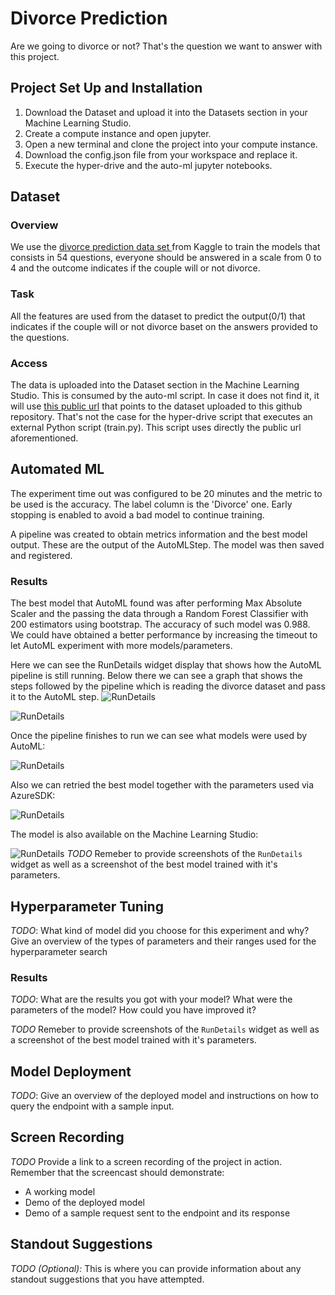 
# Divorce Prediction

Are we going to divorce or not? That's the question we want to answer with this project. 

## Project Set Up and Installation
1. Download the Dataset and upload it into the Datasets section in your Machine Learning Studio. 
2. Create a compute instance and open jupyter.
3. Open a new terminal and clone the project into your compute instance.
4. Download the config.json file from your workspace and replace it.
5. Execute the hyper-drive and the auto-ml jupyter notebooks.

## Dataset

### Overview
We use the [divorce prediction data set ](hhttps://www.kaggle.com/andrewmvd/divorce-prediction) from Kaggle to train the models that consists in 54 questions, everyone should be answered in a scale from 0 to 4 and the outcome indicates if the couple will or not divorce. 

### Task
All the features are used from the dataset to predict the output(0/1) that indicates if the couple will or not divorce baset on the answers provided to the questions.

### Access
The data is uploaded into the Dataset section in the Machine Learning Studio. This is consumed by the auto-ml script. In case it does not find it, it will use [this public url](https://raw.githubusercontent.com/joangerard/project-azure-piepline/master/divorce_data.csv) that points to the dataset uploaded to this github repository. That's not the case for the hyper-drive script that executes an external Python script (train.py). This script uses directly the public url aforementioned.

## Automated ML
The experiment time out was configured to be 20 minutes and the metric to be used is the accuracy. The label column is the 'Divorce' one. Early stopping is enabled to avoid a bad model to continue training.

A pipeline was created to obtain metrics information and the best model output. These are the output of the AutoMLStep. The model was then saved and registered.

### Results
The best model that AutoML found was after performing Max Absolute Scaler and the passing the data through a Random Forest Classifier with 200 estimators using bootstrap. The accuracy of such model was 0.988. We could have obtained a better performance by increasing the timeout to let AutoML experiment with more models/parameters. 

Here we can see the RunDetails widget display that shows how the AutoML pipeline is still running. Below there we can see a graph that shows the steps followed by the pipeline which is reading the divorce dataset and pass it to the AutoML step.
![RunDetails](https://github.com/joangerard/project-azure-piepline/blob/master/images/automl/1.png)

![RunDetails](https://github.com/joangerard/project-azure-piepline/blob/master/images/automl/2.png)

Once the pipeline finishes to run we can see what models were used by AutoML: 

![RunDetails](https://github.com/joangerard/project-azure-piepline/blob/master/images/automl/5.png)

Also we can retried the best model together with the parameters used via AzureSDK:

![RunDetails](https://github.com/joangerard/project-azure-piepline/blob/master/images/automl/4.png)

The model is also available on the Machine Learning Studio:

![RunDetails](https://github.com/joangerard/project-azure-piepline/blob/master/images/automl/3.png)
*TODO* Remeber to provide screenshots of the `RunDetails` widget as well as a screenshot of the best model trained with it's parameters.

## Hyperparameter Tuning
*TODO*: What kind of model did you choose for this experiment and why? Give an overview of the types of parameters and their ranges used for the hyperparameter search


### Results
*TODO*: What are the results you got with your model? What were the parameters of the model? How could you have improved it?

*TODO* Remeber to provide screenshots of the `RunDetails` widget as well as a screenshot of the best model trained with it's parameters.

## Model Deployment
*TODO*: Give an overview of the deployed model and instructions on how to query the endpoint with a sample input.

## Screen Recording
*TODO* Provide a link to a screen recording of the project in action. Remember that the screencast should demonstrate:
- A working model
- Demo of the deployed  model
- Demo of a sample request sent to the endpoint and its response

## Standout Suggestions
*TODO (Optional):* This is where you can provide information about any standout suggestions that you have attempted.
